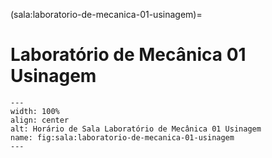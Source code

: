 (sala:laboratorio-de-mecanica-01-usinagem)=

# Laboratório de Mecânica 01 Usinagem

```{figure} ../_static/img/sala/laboratorio-de-mecanica-01-usinagem.png
---
width: 100%
align: center
alt: Horário de Sala Laboratório de Mecânica 01 Usinagem
name: fig:sala:laboratorio-de-mecanica-01-usinagem
---
```

